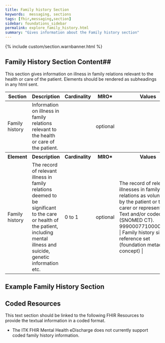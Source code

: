 ```yaml
---
title: Family history Section
keywords:  messaging, sections
tags: [fhir,messaging,section]
sidebar: foundations_sidebar
permalink: explore_family_history.html
summary: "Gives information about the Family history section"
---
```


{% include custom/section.warnbanner.html %}

## Family History Section Content##
This section gives information on illness in family relations relevant to the health or care of the patient. Elements should be rendered as subheadings in any html sent.


<table style="width:100%;max-width: 100%;">
	<thead>
		<tr>
			<th width="18%">Section</th>
			<th width="30%">Description</th>
			<th width="11%">Cardinality</th>
			<th width="11%">MRO*</th>
			<th width="30%">Values</th>
		</tr>
	</thead>
 <tbody>
  <tr>
   <td>Family history</td>
   <td>Information on illness in family relations relevant to the health or care of the patient.</td>
   <td>&nbsp;</td>
   <td>optional</td>
   <td>&nbsp;</td>
  </tr>
		<tr>
			<th>Element</th>
			<th>Description</th>
			<th>Cardinality</th>
			<th>MRO*</th>
			<th>Values</th>
		</tr>
  <tr>
   <td>Family history</td>
   <td>The record of relevant illness in family relations deemed to be significant to the care or health of the patient, including mental illness and suicide, genetic information etc.</td>
   <td>0 to 1</td>
   <td>optional</td>
   <td>The record of relevant illnesses in family relations as volunteered by the patient or their carer or representative. Text and/or coded text (SNOMED CT). 999000771000000106 | Family history simple reference set (foundation metadata concept) |</td>
  </tr>
 </tbody>
</table>


##  Example Family History Section ##

<script src="https://gist.github.com/IOPS-DEV/3043b183416ff3b3b9965ae11ba09182.js"></script>

## Coded Resources ##

This text section should be linked to the following FHIR Resources to provide the textual information in a coded format.

- The ITK FHIR Mental Health eDischarge does not currently support coded family history information.






